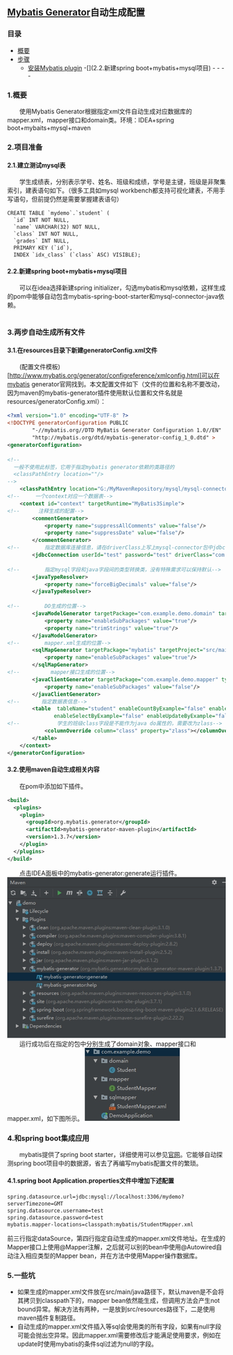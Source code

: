 ##  [Mybatis Generator](http://www.mybatis.org/generator/)自动生成配置
### 目录
- [概要](#1概要)
- [步骤](#2步骤)
  - [安装Mybatis plugin](#21建立测试mysql表)
  -[](2.2.新建spring boot+mybatis+mysql项目)
  -[](2.3.在resources目录下新建generatorConfig.xml文件)
  -[]()
-[]()
-[]()
###   1.概要
&emsp;&emsp;使用Mybatis Generator根据指定xml文件自动生成对应数据库的mapper.xml，mapper接口和domain类。环境：IDEA+spring boot+mybaits+mysql+maven
###   2.项目准备

#### 2.1.建立测试mysql表
&emsp;&emsp;学生成绩表，分别表示学号、姓名、班级和成绩，学号是主键，班级是非聚集索引，建表语句如下。（很多工具如mysql workbench都支持可视化建表，不用手写语句，但前提仍然是需要掌握建表语句）
```mysql
CREATE TABLE `mydemo`.`student` (
  `id` INT NOT NULL,
  `name` VARCHAR(32) NOT NULL,
  `class` INT NOT NULL,
  `grades` INT NULL,
  PRIMARY KEY (`id`),
  INDEX `idx_class` (`class` ASC) VISIBLE);
```

#### 2.2.新建spring boot+mybatis+mysql项目
&emsp;&emsp;可以在idea选择新建spring initializer，勾选mybatis和mysql依赖，这样生成的pom中能够自动包含mybatis-spring-boot-starter和mysql-connector-java依赖。
   <br/><br/>

### 3.两步自动生成所有文件
#### 3.1.在resources目录下新建generatorConfig.xml文件
&emsp;&emsp;(配置文件模板)[http://www.mybatis.org/generator/configreference/xmlconfig.html]可以在mybatis generator官网找到。本文配置文件如下（文件的位置和名称不要改动，因为maven的mybatis-generator插件使用默认位置和文件名就是resources/generatorConfig.xml）：
```xml
<?xml version="1.0" encoding="UTF-8" ?>
<!DOCTYPE generatorConfiguration PUBLIC
        "-//mybatis.org//DTD MyBatis Generator Configuration 1.0//EN"
        "http://mybatis.org/dtd/mybatis-generator-config_1_0.dtd" >
<generatorConfiguration>

<!--
  一般不使用此标签，它用于指定mybatis generator依赖的类路径的
  <classPathEntry location=""/>
-->
    <classPathEntry location="G:/MyMavenRepository/mysql/mysql-connector-java/8.0.16/mysql-connector-java-8.0.16.jar"/>
<!--     一个context对应一个数据表-->
    <context id="context" targetRuntime="MyBatis3Simple">
<!--      注释生成的配置-->
        <commentGenerator>
            <property name="suppressAllComments" value="false"/>
            <property name="suppressDate" value="false"/>
        </commentGenerator>
<!--        指定数据库连接信息，请在driverClass上写上mysql-connector包中jdbc driver class的全类名-->
        <jdbcConnection userId="test" password="test" driverClass="com.mysql.cj.jdbc.Driver" connectionURL="jdbc:mysql://localhost:3306/mydemo?serverTimezone=GMT"/>

<!--        指定mysql字段和java字段间的类型转换类，没有特殊需求可以保持默认-->
        <javaTypeResolver>
            <property name="forceBigDecimals" value="false"/>
        </javaTypeResolver>

<!--        DO生成的位置-->
        <javaModelGenerator targetPackage="com.example.demo.domain" targetProject="src/main/java">
            <property name="enableSubPackages" value="true"/>
            <property name="trimStrings" value="true"/>
        </javaModelGenerator>
<!--        mapper.xml生成的位置-->
        <sqlMapGenerator targetPackage="mybatis" targetProject="src/main/resources">
            <property name="enableSubPackages" value="true"/>
        </sqlMapGenerator>
<!--          mapper接口生成的位置-->
        <javaClientGenerator targetPackage="com.example.demo.mapper" type="XMLMAPPER" targetProject="src/main/java">
            <property name="enableSubPackages" value="false"/>
        </javaClientGenerator>
<!--       指定数据表信息-->
        <table  tableName="student" enableCountByExample="false" enableDeleteByExample="false"
               enableSelectByExample="false" enableUpdateByExample="false">
<!--            学生的班级class字段是不能作为java do属性的，需要改为zlass-->
            <columnOverride column="class" property="zlass"></columnOverride>
        </table>
    </context>
</generatorConfiguration>
```
#### 3.2.使用maven自动生成相关内容
&emsp;&emsp;在pom中添加如下插件。
```xml
<build>
  <plugins>
    <plugin>
      <groupId>org.mybatis.generator</groupId>
      <artifactId>mybatis-generator-maven-plugin</artifactId>
      <version>1.3.7</version>
    </plugin>
  </plugins>
</build>
```
&emsp;&emsp;点击IDEA面板中的mybatis-generator:generate运行插件。
![](https://github.com/nanguohao/blog/blob/master/MyBatis/Mybatis%20Generator%E8%87%AA%E5%8A%A8%E7%94%9F%E6%88%90%E6%95%B0%E6%8D%AE%E5%BA%93mapper%E5%92%8C%E7%B1%BB%E6%96%87%E4%BB%B6/maven%20generate.JPG)<br/>
&emsp;&emsp;运行成功后在指定的包中分别生成了domain对象、mapper接口和mapper.xml，如下图所示。
![](https://github.com/nanguohao/blog/blob/master/MyBatis/Mybatis%20Generator%E8%87%AA%E5%8A%A8%E7%94%9F%E6%88%90%E6%95%B0%E6%8D%AE%E5%BA%93mapper%E5%92%8C%E7%B1%BB%E6%96%87%E4%BB%B6/%E7%BB%93%E6%9E%9C.JPG)

### 4.和spring boot集成应用
&emsp;&emsp;mybatis提供了spring boot starter，详细使用可以参见[官网](http://www.mybatis.org/spring-boot-starter/mybatis-spring-boot-autoconfigure/)。它能够自动探测spring boot项目中的数据源，省去了再编写mybatis配置文件的繁琐。
#### 4.1.spring boot Application.properties文件中增加下述配置
```
spring.datasource.url=jdbc:mysql://localhost:3306/mydemo?serverTimezone=GMT
spring.datasource.username=test
spring.datasource.password=test
mybatis.mapper-locations=classpath:mybatis/StudentMapper.xml
```
前三行指定dataSource，第四行指定自动生成的mapper.xml文件地址。在生成的Mapper接口上使用@Mapper注解，之后就可以别的bean中使用@Autowired自动注入相应类型的Mapper bean，并在方法中使用Mapper操作数据库。

### 5.一些坑
- 如果生成的mapper.xml文件放在src/main/java路径下，默认maven是不会将其拷贝到classpath下的，mapper bean依然能生成，但调用方法会产生not bound异常。解决方法有两种，一是放到src/resources路径下，二是使用maven插件复制路径。
- 自动生成的mapper.xml文件插入等sql会使用类的所有字段，如果有null字段可能会抛出空异常。因此mapper.xml需要修改后才能满足使用要求，例如在update时使用mybatis的条件sql过滤为null的字段。
